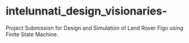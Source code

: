 # intelunnati_design_visionaries-
Project Submission for Design and Simulation of Land Rover Figo using Finite State Machine.
